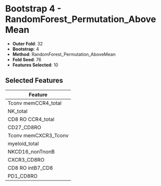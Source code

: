 # Bootstrap 4 - RandomForest_Permutation_AboveMean

- **Outer Fold**: 32
- **Bootstrap**: 4
- **Method**: RandomForest_Permutation_AboveMean
- **Fold Seed**: 76
- **Features Selected**: 10

## Selected Features

| Feature |
|---------|
| Tconv memCCR4_total |
| NK_total |
| CD8 RO CCR4_total |
| CD27_CD8RO |
| Tconv memCXCR3_Tconv |
| myeloid_total |
| NKCD16_nonTnonB |
| CXCR3_CD8RO |
| CD8 RO intB7_CD8 |
| PD1_CD8RO |
